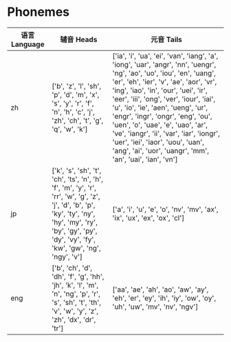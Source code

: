 # Phonemes
| 语言 Language | 辅音 Heads | 元音 Tails |
| --- | --- | --- |
| zh | ['b', 'z', 'l', 'sh', 'p', 'd', 'm', 'x', 's', 'y', 'r', 'f', 'n', 'h', 'c', 'j', 'zh', 'ch', 't', 'g', 'q', 'w', 'k'] | ['ia', 'i', 'ua', 'ei', 'van', 'iang', 'a', 'iong', 'uar', 'angr', 'nn', 'uengr', 'ng', 'ao', 'uo', 'iou', 'en', 'uang', 'er', 'eh', 'ier', 'v', 'ae', 'aor', 'vr', 'ing', 'iao', 'in', 'our', 'uei', 'ir', 'eer', 'iii', 'ong', 'ver', 'iour', 'iai', 'u', 'io', 'ie', 'aen', 'ueng', 'ur', 'engr', 'ingr', 'ongr', 'eng', 'ou', 'uen', 'o', 'uae', 'e', 'uao', 'ar', 've', 'iangr', 'ii', 'var', 'iar', 'iongr', 'uer', 'iei', 'iaor', 'uou', 'uan', 'ang', 'ai', 'uor', 'uangr', 'mm', 'an', 'uai', 'ian', 'vn'] |
| jp | ['k', 's', 'sh', 't', 'ch', 'ts', 'n', 'h', 'f', 'm', 'y', 'r', 'rr', 'w', 'g', 'z', 'j', 'd', 'b', 'p', 'ky', 'ty', 'ny', 'hy', 'my', 'ry', 'by', 'gy', 'py', 'dy', 'vy', 'fy', 'kw', 'gw', 'ng', 'ngy', 'v'] | ['a', 'i', 'u', 'e', 'o', 'nv', 'mv', 'ax', 'ix', 'ux', 'ex', 'ox', 'cl'] |
| eng | ['b', 'ch', 'd', 'dh', 'f', 'g', 'hh', 'jh', 'k', 'l', 'm', 'n', 'ng', 'p', 'r', 's', 'sh', 't', 'th', 'v', 'w', 'y', 'z', 'zh', 'dx', 'dr', 'tr'] | ['aa', 'ae', 'ah', 'ao', 'aw', 'ay', 'eh', 'er', 'ey', 'ih', 'iy', 'ow', 'oy', 'uh', 'uw', 'mv', 'nv', 'ngv'] |


